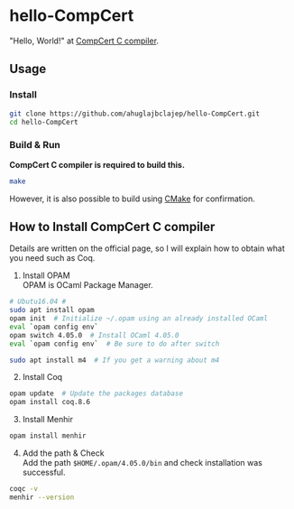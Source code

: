 # hello-CompCert
"Hello, World!" at [CompCert C compiler](https://github.com/AbsInt/CompCert).

## Usage
### Install
```sh
git clone https://github.com/ahuglajbclajep/hello-CompCert.git
cd hello-CompCert
```

### Build & Run
**CompCert C compiler is required to build this.**
```sh
make
```

However, it is also possible to build using [CMake](https://github.com/Kitware/CMake) for confirmation.

## How to Install CompCert C compiler
Details are written on the official page, so I will explain how to obtain what you need such as Coq.

1. Install OPAM  
OPAM is OCaml Package Manager.
```sh
# Ubutu16.04 #
sudo apt install opam
opam init  # Initialize ~/.opam using an already installed OCaml
eval `opam config env`
opam switch 4.05.0  # Install OCaml 4.05.0
eval `opam config env`  # Be sure to do after switch

sudo apt install m4  # If you get a warning about m4
```

2. Install Coq
```sh
opam update  # Update the packages database
opam install coq.8.6
```

3. Install Menhir
```sh
opam install menhir
```

4. Add the path & Check  
Add the path `$HOME/.opam/4.05.0/bin` and check installation was successful.
```sh
coqc -v
menhir --version
```
